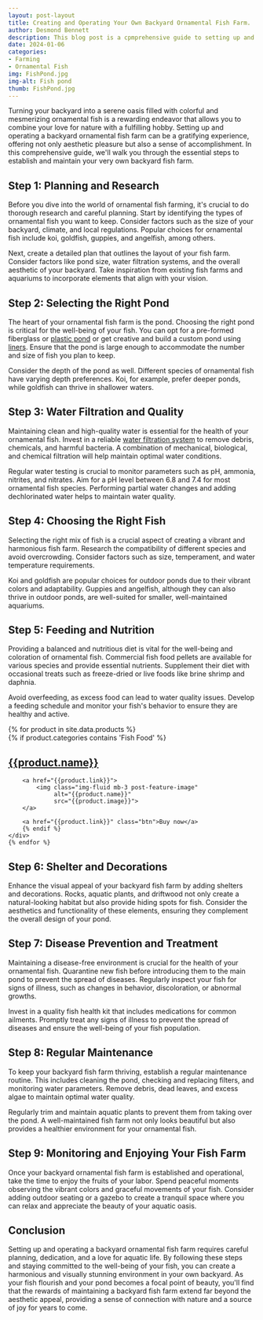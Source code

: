 ```yaml
---
layout: post-layout
title: Creating and Operating Your Own Backyard Ornamental Fish Farm.
author: Desmond Bennett
description: This blog post is a cpmprehensive guide to setting up and operating an ornamental (pet) fish farm in your backyard. Enjoy!
date: 2024-01-06
categories:
- Farming
- Ornamental Fish 
img: FishPond.jpg
img-alt: Fish pond
thumb: FishPond.jpg
---
```


Turning your backyard into a serene oasis filled with colorful and mesmerizing 
ornamental fish is a rewarding endeavor that allows you to combine your love 
for nature with a fulfilling hobby. Setting up and operating a backyard 
ornamental fish farm can be a gratifying experience, offering not only 
aesthetic pleasure but also a sense of accomplishment. In this comprehensive 
guide, we'll walk you through the essential steps to establish and maintain your 
very own backyard fish farm.

<!--more-->

## Step 1: Planning and Research
<p>
Before you dive into the world of ornamental fish farming, it's crucial to 
do thorough research and careful planning. Start by identifying the types 
of ornamental fish you want to keep. Consider factors such as the size of 
your backyard, climate, and local regulations. Popular choices for ornamental 
fish include koi, goldfish, guppies, and angelfish, among others.

Next, create a detailed plan that outlines the layout of your fish farm. 
Consider factors like pond size, water filtration systems, and the overall 
aesthetic of your backyard. Take inspiration from existing fish farms and 
aquariums to incorporate elements that align with your vision.
</p>

## Step 2: Selecting the Right Pond
<p>
The heart of your ornamental fish farm is the pond. Choosing the right pond is 
critical for the well-being of your fish. You can opt for a pre-formed 
fiberglass or <a href="https://s.click.aliexpress.com/e/_oDvpAbD" target="_blank">plastic pond</a> 
or get creative and build a custom pond using 
<a href="https://s.click.aliexpress.com/e/_EGPTV9f" target="_blank">liners</a>. 
Ensure that the pond is large enough to accommodate the number and size of fish 
you plan to keep.

Consider the depth of the pond as well. Different species of ornamental fish 
have varying depth preferences. Koi, for example, prefer deeper ponds, while 
goldfish can thrive in shallower waters.
</p>

## Step 3: Water Filtration and Quality
<p>
Maintaining clean and high-quality water is essential for the health of your 
ornamental fish. Invest in a reliable 
<a href="https://s.click.aliexpress.com/e/_EG1iOS9" target="_blank">water filtration system</a> 
to remove debris, chemicals, and harmful bacteria. A combination of mechanical, 
biological, and chemical filtration will help maintain optimal water conditions.

Regular water testing is crucial to monitor parameters such as pH, ammonia, 
nitrites, and nitrates. Aim for a pH level between 6.8 and 7.4 for most 
ornamental fish species. Performing partial water changes and adding dechlorinated 
water helps to maintain water quality.
</p>

## Step 4: Choosing the Right Fish
<p>
Selecting the right mix of fish is a crucial aspect of creating a vibrant and 
harmonious fish farm. Research the compatibility of different species and avoid 
overcrowding. Consider factors such as size, temperament, and water temperature 
requirements.

Koi and goldfish are popular choices for outdoor ponds due to their vibrant 
colors and adaptability. Guppies and angelfish, although they can also thrive 
in outdoor ponds, are well-suited for smaller, well-maintained aquariums.
</p>

## Step 5: Feeding and Nutrition
<p>
Providing a balanced and nutritious diet is vital for the well-being and 
coloration of ornamental fish. Commercial fish food pellets are available 
for various species and provide essential nutrients. Supplement their diet 
with occasional treats such as freeze-dried or live foods like brine shrimp 
and daphnia.

Avoid overfeeding, as excess food can lead to water quality issues. 
Develop a feeding schedule and monitor your fish's behavior to ensure they are 
healthy and active.
</p>
<div class="products">
    {% for product in site.data.products %}
    <div class="centred">
        {% if product.categories contains 'Fish Food' %}
        <h2 class="title">
            <a href="{{product.link}}">{{product.name}}</a>
        </h2>

        <a href="{{product.link}}">
            <img class="img-fluid mb-3 post-feature-image" 
                 alt="{{product.name}}"
                 src="{{product.image}}">
        </a>

        <a href="{{product.link}}" class="btn">Buy now</a>
        {% endif %}
    </div>
    {% endfor %}                
</div>

## Step 6: Shelter and Decorations
<p>
Enhance the visual appeal of your backyard fish farm by adding shelters and 
decorations. Rocks, aquatic plants, and driftwood not only create a 
natural-looking habitat but also provide hiding spots for fish. Consider the 
aesthetics and functionality of these elements, ensuring they complement the 
overall design of your pond.
</p>

## Step 7: Disease Prevention and Treatment
<p>
Maintaining a disease-free environment is crucial for the health of your 
ornamental fish. Quarantine new fish before introducing them to the main pond 
to prevent the spread of diseases. Regularly inspect your fish for signs of 
illness, such as changes in behavior, discoloration, or abnormal growths.

Invest in a quality fish health kit that includes medications for common ailments. 
Promptly treat any signs of illness to prevent the spread of diseases and ensure 
the well-being of your fish population.
</p>

## Step 8: Regular Maintenance
<p>
To keep your backyard fish farm thriving, establish a regular maintenance 
routine. This includes cleaning the pond, checking and replacing filters, and 
monitoring water parameters. Remove debris, dead leaves, and excess algae to 
maintain optimal water quality.

Regularly trim and maintain aquatic plants to prevent them from taking over 
the pond. A well-maintained fish farm not only looks beautiful but also provides 
a healthier environment for your ornamental fish.
</p>

## Step 9: Monitoring and Enjoying Your Fish Farm
<p>
Once your backyard ornamental fish farm is established and operational, 
take the time to enjoy the fruits of your labor. Spend peaceful moments 
observing the vibrant colors and graceful movements of your fish. Consider 
adding outdoor seating or a gazebo to create a tranquil space where you can 
relax and appreciate the beauty of your aquatic oasis.
</p>

## Conclusion
<p>
Setting up and operating a backyard ornamental fish farm requires careful 
planning, dedication, and a love for aquatic life. By following these steps 
and staying committed to the well-being of your fish, you can create a 
harmonious and visually stunning environment in your own backyard. As your 
fish flourish and your pond becomes a focal point of beauty, you'll find that 
the rewards of maintaining a backyard fish farm extend far beyond the aesthetic 
appeal, providing a sense of connection with nature and a source of joy for years to come.
</p>
